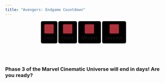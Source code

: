 ```yaml
---
title: "Avengers: Endgame Countdown"
---
```


<script type="text/JavaScript">
  window.twttr = (function(d, s, id) {
  var js, fjs = d.getElementsByTagName(s)[0],
    t = window.twttr || {};
  if (d.getElementById(id)) return t;
  js = d.createElement(s);
  js.id = id;
  js.src = "https://platform.twitter.com/widgets.js";
  fjs.parentNode.insertBefore(js, fjs);

  t._e = [];
  t.ready = function(f) {
    t._e.push(f);
  };

  return t;
}(document, "script", "twitter-wjs"));
</script>

<script type="text/JavaScript">
	var releaseDate = Date.parse( "2019-04-26" );
	var curDate = new Date();
	var difference = Math.floor(( releaseDate - curDate) / 86400000 );
</script>

<script type="text/JavaScript">
function getTimeRemaining(endtime) {
  var t = Date.parse(endtime) - Date.parse(new Date());
  var seconds = Math.floor((t / 1000) % 60);
  var minutes = Math.floor((t / 1000 / 60) % 60);
  var hours = Math.floor((t / (1000 * 60 * 60)) % 24);
  var days = Math.floor(t / (1000 * 60 * 60 * 24));
  return {
    'total': t,
    'days': days,
    'hours': hours,
    'minutes': minutes,
    'seconds': seconds
  };
}

function initializeClock( endtime ) {
  var daysSpan = $( "#countdown-widget span.days" );
  var hoursSpan = $( "#countdown-widget span.hours" );
  var minutesSpan = $( "#countdown-widget span.minutes" );
  var secondsSpan = $( "#countdown-widget span.seconds" );

  function updateClock() {
    var t = getTimeRemaining(endtime);

    daysSpan.html( t.days );
    hoursSpan.html( ('0' + t.hours).slice(-2) );
    minutesSpan.html( ('0' + t.minutes).slice(-2) );
    secondsSpan.html( ('0' + t.seconds).slice(-2) );

    if (t.total <= 0) {
      clearInterval(timeinterval);
    }
  }

  updateClock();
  var timeinterval = setInterval(updateClock, 1000);
}

var deadline = new Date(Date.parse(new Date()) + 15 * 24 * 60 * 60 * 1000);
initializeClock(releaseDate);
</script>

<style type="text/css">
	#countdown-widget{
		text-align: center;
	}

	#countdown-widget > div{
		margin-bottom: 10px;
		border-radius: 5px;
		padding: 10px;
		background-color: #000000;
		display: inline-block;
	}

	#countdown-widget > div > span{
		padding: 15px;
		border-radius: 3px;
		background-color: #B2303A;
		display: inline-block;
	}

	.smalltext{
		padding-top: 5px;
	}

	div.aligncenter{
		padding-top: 40px;
	}

	@media(max-width: 500px){
		#countdown-widget > div{
			width: 48%;
		}
	}
</style>

<div id="countdown-widget">
  <div>
    <span class="days"></span>
    <div class="smalltext">Days</div>
  </div>
  <div>
    <span class="hours"></span>
    <div class="smalltext">Hours</div>
  </div>
  <div>
    <span class="minutes"></span>
    <div class="smalltext">Minutes</div>
  </div>
  <div>
    <span class="seconds"></span>
    <div class="smalltext">Seconds</div>
  </div>
</div>

<div id="theTwitterShareButton" class="aligncenter">
</div>

### Phase 3 of the Marvel Cinematic Universe will end in <strong><span id="counter-ph"></span> days</strong>! Are you ready?

<script type="text/JavaScript">
	$( "#counter-ph" ).html( difference );
	initializeClock( new Date( releaseDate ));

	// Create tweet button
	twttr.ready(function(){
		window.twttr.widgets.createShareButton(
			"https://ComicsNCoffee.com/avengers-endgame-countdown/",
			document.getElementById("theTwitterShareButton"),
			{
				text: "Avengers: Endgame will be here in " + difference + " days. Excited? Keep track with this countdown.",
				hashtags: "AvengersEndgame",
				via: "ComicsN_Coffee",
				related: "MarvelStudios",
				size: "large"
			}
		);
	});
</script>
